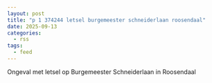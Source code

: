```yaml
---
layout: post
title: "p 1 374244 letsel burgemeester schneiderlaan roosendaal"
date: 2025-09-13
categories: 
  - rss
tags: 
  - feed
---
```


Ongeval met letsel op Burgemeester Schneiderlaan in Roosendaal
